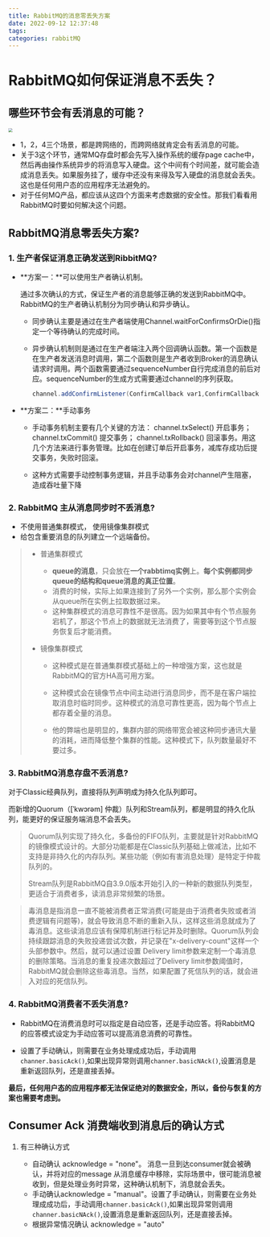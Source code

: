 ```yaml
---
title: RabbitMQ的消息零丢失方案
date: 2022-09-12 12:37:48
tags:
categories: rabbitMQ
---
```


# RabbitMQ如何保证消息不丢失？

## 哪些环节会有丢消息的可能？

<img src="https://tva1.sinaimg.cn/large/e6c9d24ely1h63pq7alokj219l0u0gpa.jpg" style="zoom:50%;" />

* 1，2，4三个场景，都是跨网络的，而跨网络就肯定会有丢消息的可能。
* 关于3这个环节，通常MQ存盘时都会先写入操作系统的缓存page cache中，然后再由操作系统异步的将消息写入硬盘。这个中间有个时间差，就可能会造成消息丢失。如果服务挂了，缓存中还没有来得及写入硬盘的消息就会丢失。这也是任何用户态的应用程序无法避免的。
* 对于任何MQ产品，都应该从这四个方面来考虑数据的安全性。那我们看看用RabbitMQ时要如何解决这个问题。



## RabbitMQ消息零丢失方案?

### 1. 生产者保证消息正确发送到RibbitMQ?

- **方案一：**可以使用生产者确认机制。

  通过多次确认的方式，保证生产者的消息能够正确的发送到RabbitMQ中。RabbitMQ的生产者确认机制分为同步确认和异步确认。

  - 同步确认主要是通过在生产者端使用Channel.waitForConfirmsOrDie()指定一个等待确认的完成时间。

  - 异步确认机制则是通过在生产者端注入两个回调确认函数。第一个函数是在生产者发送消息时调用，第二个函数则是生产者收到Broker的消息确认请求时调用。两个函数需要通过sequenceNumber自行完成消息的前后对应。sequenceNumber的生成方式需要通过channel的序列获取。

    ```java
    channel.addConfirmListener(ConfirmCallback var1,ConfirmCallback var2)
    ```

- **方案二：**手动事务

  - 手动事务机制主要有几个关键的方法： channel.txSelect() 开启事务；channel.txCommit() 提交事务； channel.txRollback() 回滚事务。用这几个方法来进行事务管理。比如在创建订单后开启事务，减库存成功后提交事务，失败时回滚。

  - 这种方式需要手动控制事务逻辑，并且手动事务会对channel产生阻塞，造成吞吐量下降

### 2. **RabbitMQ 主从消息同步时不丢消息**?

- 不使用普通集群模式， 使用镜像集群模式
- 给包含重要消息的队列建立一个远端备份。

> - 普通集群模式
>   - **queue的消息**，只会放在**一个rabbtimq实例**上。**每个实例都同步queue的结构和queue消息的真正位置**。
>   - 消费的时候，实际上如果连接到了另外一个实例，那么那个实例会从queue所在实例上拉取数据过来。
>   - 这种集群模式的消息可靠性不是很高。因为如果其中有个节点服务宕机了，那这个节点上的数据就无法消费了，需要等到这个节点服务恢复后才能消费。
>
> - 镜像集群模式
>
>   - 这种模式是在普通集群模式基础上的一种增强方案，这也就是RabbitMQ的官方HA高可用方案。
>
>   - 这种模式会在镜像节点中间主动进行消息同步，而不是在客户端拉取消息时临时同步。这种模式的消息可靠性更高，因为每个节点上都存着全量的消息。
>   - 他的弊端也是明显的，集群内部的网络带宽会被这种同步通讯大量的消耗，进而降低整个集群的性能。这种模式下，队列数量最好不要过多。



### 3. RabbitMQ消息存盘不丢消息?

对于Classic经典队列，直接将队列声明成为持久化队列即可。

而新增的Quorum（[ˈkwɔrəm] 仲裁）队列和Stream队列，都是明显的持久化队列，能更好的保证服务端消息不会丢失。

> Quorum队列实现了持久化，多备份的FIFO队列，主要就是针对RabbitMQ的镜像模式设计的。大部分功能都是在Classic队列基础上做减法，比如不支持是非持久化的内存队列。某些功能（例如有害消息处理）是特定于仲裁队列的。
>
> Stream队列是RabbitMQ自3.9.0版本开始引入的一种新的数据队列类型，更适合于消费者多，读消息非常频繁的场景。

> 毒消息是指消息一直不能被消费者正常消费(可能是由于消费者失败或者消费逻辑有问题等)，就会导致消息不断的重新入队，这样这些消息就成为了毒消息。这些读消息应该有保障机制进行标记并及时删除。Quorum队列会持续跟踪消息的失败投递尝试次数，并记录在"x-delivery-count"这样一个头部参数中。然后，就可以通过设置 Delivery limit参数来定制一个毒消息的删除策略。当消息的重复投递次数超过了Delivery limit参数阈值时，RabbitMQ就会删除这些毒消息。当然，如果配置了死信队列的话，就会进入对应的死信队列。

### 4. **RabbitMQ消费者不丢失消息**?

- RabbitMQ在消费消息时可以指定是自动应答，还是手动应答。将RabbitMQ的应答模式设定为手动应答可以提高消息消费的可靠性。

- 设置了手动确认，则需要在业务处理成成功后，手动调用`channer.basicAck()`,如果出现异常则调用`channer.basicNAck()`,设置消息是重新返回队列，还是直接丢掉。



**最后，任何用户态的应用程序都无法保证绝对的数据安全，所以，备份与恢复的方案也需要考虑到。**



## Consumer Ack 消费端收到消息后的确认方式

1. 有三种确认方式

   * 自动确认 acknowledge = "none"。 消息一旦到达consumer就会被确认，并将对应的message 从消息缓存中移除，实际场景中，很可能消息被收到，但是处理业务时异常，这种确认机制下，消息就会丢失。
   * 手动确认acknowledge = "manual"。设置了手动确认，则需要在业务处理成成功后，手动调用`channer.basicAck()`,如果出现异常则调用`channer.basicNAck()`,设置消息是重新返回队列，还是直接丢掉。
   * 根据异常情况确认 acknowledge = "auto"

   
